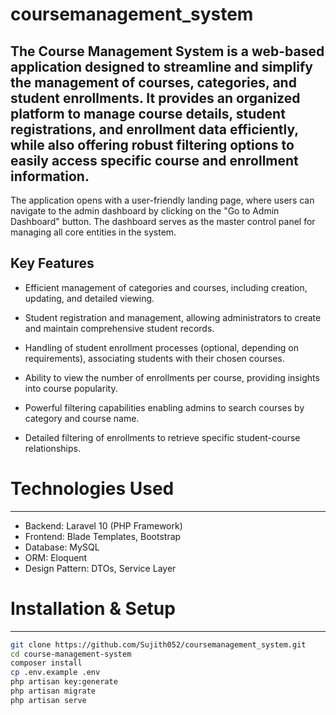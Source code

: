 # coursemanagement_system

The Course Management System is a web-based application designed to streamline and simplify the management of courses, categories, and student enrollments. It provides an organized platform to manage course details, student registrations, and enrollment data efficiently, while also offering robust filtering options to easily access specific course and enrollment information.
-------------------------------------------------------------------------------------------
The application opens with a user-friendly landing page, where users can navigate to the admin dashboard by clicking on the "Go to Admin Dashboard" button. The dashboard serves as the master control panel for managing all core entities in the system.

Key Features
--------------
- Efficient management of categories and courses, including creation, updating, and detailed viewing.

- Student registration and management, allowing administrators to create and maintain comprehensive student records.

- Handling of student enrollment processes (optional, depending on requirements), associating students with their chosen courses.

- Ability to view the number of enrollments per course, providing insights into course popularity.

- Powerful filtering capabilities enabling admins to search courses by category and course name.

- Detailed filtering of enrollments to retrieve specific student-course relationships.

# Technologies Used
--------------------
- Backend: Laravel 10 (PHP Framework)  
- Frontend: Blade Templates, Bootstrap  
- Database: MySQL  
- ORM: Eloquent  
- Design Pattern: DTOs, Service Layer

# Installation & Setup
-----------------------
```bash
git clone https://github.com/Sujith052/coursemanagement_system.git
cd course-management-system
composer install
cp .env.example .env
php artisan key:generate
php artisan migrate
php artisan serve
